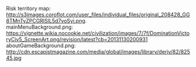 Risk territory map: http://s3images.coroflot.com/user_files/individual_files/original_208428_GG8TMnTyZPCGRlSlL5d7voSyi.png.  
mainMenuBackground.png: https://vignette.wikia.nocookie.net/civilization/images/7/7f/DominationVictoryCiv5_ScreenArt.png/revision/latest?cb=20131130200931  
aboutGameBackground.png: http://cdn.escapistmagazine.com/media/global/images/library/deriv/82/82545.jpg